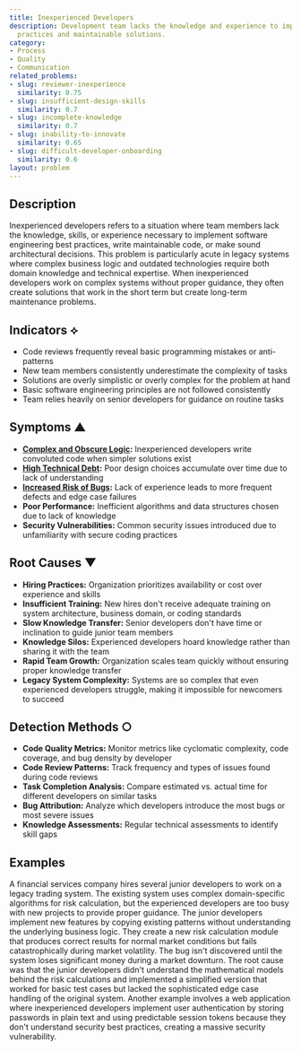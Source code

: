 ```yaml
---
title: Inexperienced Developers
description: Development team lacks the knowledge and experience to implement best
  practices and maintainable solutions.
category:
- Process
- Quality
- Communication
related_problems:
- slug: reviewer-inexperience
  similarity: 0.75
- slug: insufficient-design-skills
  similarity: 0.7
- slug: incomplete-knowledge
  similarity: 0.7
- slug: inability-to-innovate
  similarity: 0.65
- slug: difficult-developer-onboarding
  similarity: 0.6
layout: problem
---
```


## Description

Inexperienced developers refers to a situation where team members lack the knowledge, skills, or experience necessary to implement software engineering best practices, write maintainable code, or make sound architectural decisions. This problem is particularly acute in legacy systems where complex business logic and outdated technologies require both domain knowledge and technical expertise. When inexperienced developers work on complex systems without proper guidance, they often create solutions that work in the short term but create long-term maintenance problems.

## Indicators ⟡
- Code reviews frequently reveal basic programming mistakes or anti-patterns
- New team members consistently underestimate the complexity of tasks
- Solutions are overly simplistic or overly complex for the problem at hand
- Basic software engineering principles are not followed consistently
- Team relies heavily on senior developers for guidance on routine tasks

## Symptoms ▲
- **[Complex and Obscure Logic](complex-and-obscure-logic.md):** Inexperienced developers write convoluted code when simpler solutions exist
- **[High Technical Debt](high-technical-debt.md):** Poor design choices accumulate over time due to lack of understanding
- **[Increased Risk of Bugs](increased-risk-of-bugs.md):** Lack of experience leads to more frequent defects and edge case failures
- **Poor Performance:** Inefficient algorithms and data structures chosen due to lack of knowledge
- **Security Vulnerabilities:** Common security issues introduced due to unfamiliarity with secure coding practices

## Root Causes ▼
- **Hiring Practices:** Organization prioritizes availability or cost over experience and skills
- **Insufficient Training:** New hires don't receive adequate training on system architecture, business domain, or coding standards
- **Slow Knowledge Transfer:** Senior developers don't have time or inclination to guide junior team members
- **Knowledge Silos:** Experienced developers hoard knowledge rather than sharing it with the team
- **Rapid Team Growth:** Organization scales team quickly without ensuring proper knowledge transfer
- **Legacy System Complexity:** Systems are so complex that even experienced developers struggle, making it impossible for newcomers to succeed

## Detection Methods ○
- **Code Quality Metrics:** Monitor metrics like cyclomatic complexity, code coverage, and bug density by developer
- **Code Review Patterns:** Track frequency and types of issues found during code reviews
- **Task Completion Analysis:** Compare estimated vs. actual time for different developers on similar tasks
- **Bug Attribution:** Analyze which developers introduce the most bugs or most severe issues
- **Knowledge Assessments:** Regular technical assessments to identify skill gaps

## Examples

A financial services company hires several junior developers to work on a legacy trading system. The existing system uses complex domain-specific algorithms for risk calculation, but the experienced developers are too busy with new projects to provide proper guidance. The junior developers implement new features by copying existing patterns without understanding the underlying business logic. They create a new risk calculation module that produces correct results for normal market conditions but fails catastrophically during market volatility. The bug isn't discovered until the system loses significant money during a market downturn. The root cause was that the junior developers didn't understand the mathematical models behind the risk calculations and implemented a simplified version that worked for basic test cases but lacked the sophisticated edge case handling of the original system. Another example involves a web application where inexperienced developers implement user authentication by storing passwords in plain text and using predictable session tokens because they don't understand security best practices, creating a massive security vulnerability.